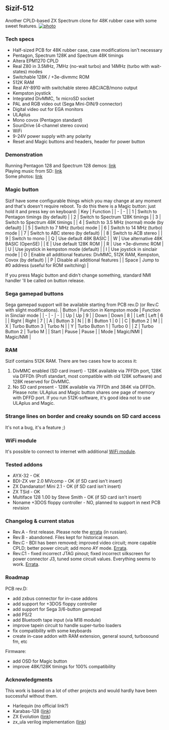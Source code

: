 ## Sizif-512
Another CPLD-based ZX Spectrum clone for 48K rubber case with some sweet features.
[![photo](https://cloud.err200.net/index.php/s/73TR85tYZkMm8Ax/download?path=/&files=sizif-512-c.small.jpg)](https://cloud.err200.net/index.php/apps/files_sharing/publicpreview/73TR85tYZkMm8Ax?fileId=50629&file=/sizif-512-c.png&x=-1&y=-1)

### Tech specs
* Half-sized PCB for 48K rubber case, case modifications isn't necessary
* Pentagon, Spectrum 128K and Spectrum 48K timings
* Altera EPM1270 CPLD
* Real Z80 in 3.5MHz, 7MHz (no-wait turbo) and 14MHz (turbo with wait-states) modes
* Switchable 128K / +3e-divmmc ROM
* 512K RAM
* Real AY-8910 with switchable stereo ABC/ACB/mono output
* Kempston joystick
* Integrated DivMMC, 1x microSD socket
* PAL and RGB video out (Sega Mini-DIN/9 connector)
* Digital video out for EGA monitors
* ULAplus
* Mono covox (Pentagon standard)
* SounDrive (4-channel stereo covox)
* WiFi
* 9-24V power supply with any polarity
* Reset and Magic buttons and headers, header for power button

### Demonstration
Running Pentagon 128 and Spectrum 128 demos: [link](https://www.youtube.com/watch?v=_RoLKcfJSTY)  
Playing music from SD: [link](https://www.youtube.com/watch?v=TmikKD3yqOU)  
Some photos: [link](https://cloud.err200.net/index.php/s/73TR85tYZkMm8Ax?path=%2Fsizif-512)

### Magic button
Sizif have some configurable things which you may change at any moment and that's doesn't require reboot.
To do this there is a Magic button: just hold it and press key on keyboard:
| Key | Function |
| - | - |
| 1 | Switch to Pentagon timings (by default) |
| 2 | Switch to Spectrum 128K timings |
| 3 | Switch to Spectrum 48K timings |
| 4 | Switch to 3.5 MHz (normal) mode (by default) |
| 5 | Switch to 7 MHz (turbo) mode |
| 6 | Switch to 14 MHz (turbo) mode |
| 7 | Switch to ABC stereo (by default) |
| 8 | Switch to ACB stereo |
| 9 | Switch to mono |
| Q | Use default 48K BASIC |
| W | Use alternative 48K BASIC (OpenSE) |
| E | Use default 128K ROM |
| R | Use +3e-divmmc ROM |
| U | Use joystick in kempston mode (default) |
| I | Use joystick in sinclair mode |
| O | Enable all additional features: DivMMC, 512K RAM, Kempston, Covox (by default) |
| P | Disable all additional features |
| Space | Jump to #0 address (useful for ROM switching) |

If you press Magic button and didn't change something, standard NMI handler 'll be called on button release.

### Sega gamepad buttons
Sega gamepad support will be available starting from PCB rev.D (or Rev.C with slight modifications).
| Button | Function in Kempston mode | Function in Sinclair mode |
| - | - | - |
| Up | Up | 9 |
| Down | Down | 8 |
| Left | Left | 6 |
| Right | Right | 7 |
| A | Button 3 | N |
| B | Button 1 | 0 |
| C | Button 2 | M |
| X | Turbo Button 3 | Turbo N |
| Y | Turbo Button 1 | Turbo 0 |
| Z | Turbo Button 2 | Turbo M |
| Start | Pause | Pause |
| Mode | Magic/NMI | Magic/NMI |

### RAM
Sizif contains 512K RAM. There are two cases how to access it:
1. DivMMC enabled (SD card insert) - 128K available via 7FFDh port, 128K via DFFDh (Profi standart, most compatible with old 128K software) and 128K reserved for DivMMC.
2. No SD card present - 128K available via 7FFDh and 384K via DFFDh. Please note: ULAplus and Magic button shares one page of memory with DFFD port. If you run 512K-software, it's good idea not to use ULAplus and Magic.

### Strange lines on border and creaky sounds on SD card access
It's not a bug, it's a feature ;)

### WiFi module
It's possible to connect to internet with additional [WiFi module](https://github.com/UzixLS/zx-sizif-512-wifi).

### Tested addons
* AYX-32 - OK
* BDI-ZX ver 2.0 MVcomp - OK (if SD card isn't insert)
* ZX Dandanator! Mini 2.1 - OK (if SD card isn't insert)
* ZX TSid - OK
* Multiface 128 1.00 by Steve Smith - OK (if SD card isn't insert)
* Noname +3DOS floppy controller - NO, planned to support in next PCB revision

### Changelog & current status
* Rev.A - first release. Please note the [errata](pcb/rev.A/ERRATA.ru.txt) (in russian).
* Rev.B - abandoned. Files kept for historical reason.
* Rev.C - BDI has been removed; improved video circuit; more capable CPLD; better power circuit; add mono AY mode. [Errata](pcb/rev.C/ERRATA.txt).
* Rev.C1 - fixed incorrect JTAG pinout; fixed incorrect silkscreen for power connector J3, tuned some circuit values. Everything seems to work. [Errata](pcb/rev.C1/ERRATA.txt).

### Roadmap
PCB rev.D:
* add zxbus connector for in-case addons
* add support for +3DOS floppy controller
* add support for Sega 3/6-button gamepad
* add PS/2
* add Bluetooth tape input (via M18 module)
* improve tapein circuit to handle super-turbo loaders
* fix compatibility with some keyboards
* create in-case addon with RAM extension, general sound, turbosound fm, etc

Firmware:
* add OSD for Magic button
* improve 48K/128K timings for 100% compatibility

### Acknowledgments
This work is based on a lot of other projects and would hardly have been successful without them.
* Harlequin (no official link?)
* Karabas-128 ([link](https://github.com/andykarpov/karabas-128))
* ZX Evolution ([link](http://nedopc.com/zxevo/zxevo.php))
* zx_ula verilog implementation ([link](https://opencores.org/projects/zx_ula))

